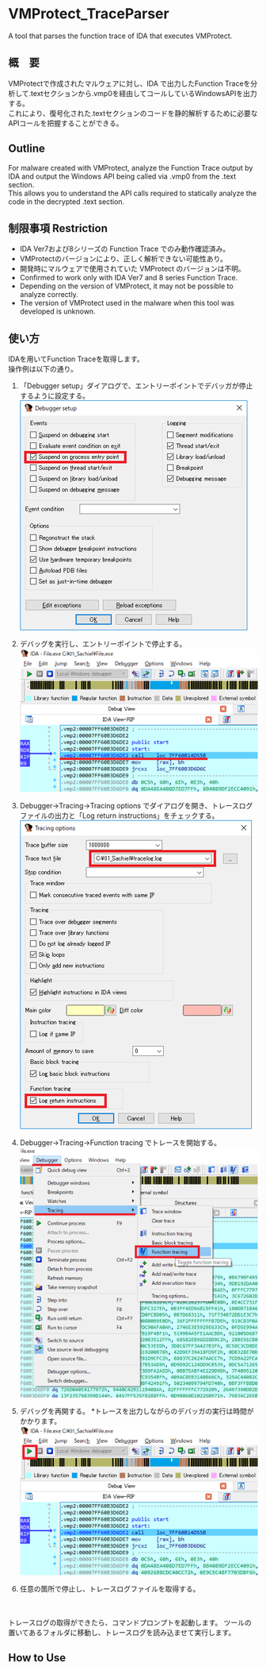 # VMProtect_TraceParser
A tool that parses the function trace of IDA that executes VMProtect.

## 概　要  
VMProtectで作成されたマルウェアに対し、IDA で出力したFunction Traceを分析して.textセクションから.vmp0を経由してコールしているWindowsAPIを出力する。  
これにより、復号化された.textセクションのコードを静的解析するために必要なAPIコールを把握することができる。  
  
## Outline
For malware created with VMProtect, analyze the Function Trace output by IDA and output the Windows API being called via .vmp0 from the .text section.  
This allows you to understand the API calls required to statically analyze the code in the decrypted .text section.  

## 制限事項 Restriction
* IDA Ver7および8シリーズの Function Trace でのみ動作確認済み。  
* VMProtectのバージョンにより、正しく解析できない可能性あり。  
* 開発時にマルウェアで使用されていた VMProtect のバージョンは不明。  
* Confirmed to work only with IDA Ver7 and 8 series Function Trace.
* Depending on the version of VMProtect, it may not be possible to analyze correctly.
* The version of VMProtect used in the malware when this tool was developed is unknown.

## 使い方
IDAを用いてFunction Traceを取得します。  
操作例は以下の通り。  

1. 「Debugger setup」ダイアログで、エントリーポイントでデバッガが停止するように設定する。  
![image1](https://github.com/Sachiel-archangel/VMProtect_TraceParser/blob/main/image/01_IDA_Debugger_Setup.png)

2. デバッグを実行し、エントリーポイントで停止する。  
![image2](https://github.com/Sachiel-archangel/VMProtect_TraceParser/blob/main/image/02_IDA_Suspend_at_entrypoint.png)

3. Debugger->Tracing->Tracing options でダイアログを開き、トレースログファイルの出力と「Log return instructions」をチェックする。  
![image3](https://github.com/Sachiel-archangel/VMProtect_TraceParser/blob/main/image/03_TracingOptions.png)

4. Debugger->Tracing->Function tracing でトレースを開始する。  
![image4](https://github.com/Sachiel-archangel/VMProtect_TraceParser/blob/main/image/04_IDA_tracing.png)

5. デバッグを再開する。 *トレースを出力しながらのデバッガの実行は時間がかかります。  
![image5](https://github.com/Sachiel-archangel/VMProtect_TraceParser/blob/main/image/05_IDA_Resume.png)

6. 任意の箇所で停止し、トレースログファイルを取得する。  
<br>
<br>
トレースログの取得ができたら、コマンドプロンプトを起動します。
ツールの置いてあるフォルダに移動し、トレースログを読み込ませて実行します。


## How to Use

